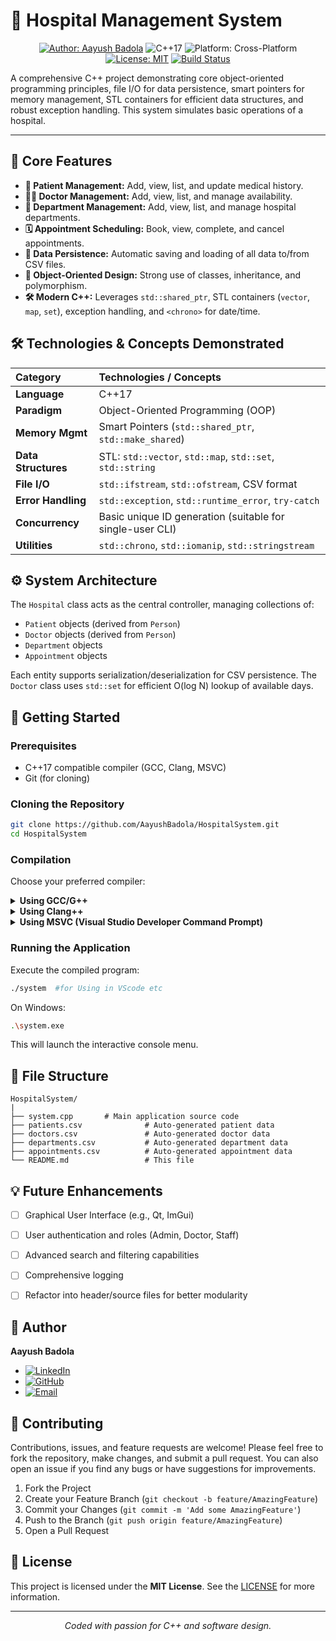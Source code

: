 
# 🏥 Hospital Management System 


<p align="center">
  <a href="https://www.linkedin.com/in/aayush-badola-0a7b2b343/"><img src="https://img.shields.io/badge/Author-Aayush%20Badola-blue?style=for-the-badge&logo=linkedin" alt="Author: Aayush Badola"></a>
  <img src="https://img.shields.io/badge/C%2B%2B-17-00599C.svg?style=for-the-badge&logo=c%2B%2B&logoColor=white" alt="C++17">
  <img src="https://img.shields.io/badge/Platform-Cross--Platform-lightgrey.svg?style=for-the-badge" alt="Platform: Cross-Platform">
  <a href="https://opensource.org/licenses/MIT"><img src="https://img.shields.io/badge/License-MIT-green.svg?style=for-the-badge" alt="License: MIT"></a>
  <!-- Example Build Status Badge (replace with actual if you set up CI) -->
  <a href="https://github.com/AayushBadola/HospitalSystem/actions"><img src="https://img.shields.io/github/actions/workflow/status/AayushBadola/HospitalSystem/cpp-build.yml?branch=main&style=for-the-badge&logo=githubactions&label=Build" alt="Build Status"></a>
  <!-- If you set up a C++ build workflow in GitHub Actions, this badge can show its status -->
</p>

A comprehensive C++ project demonstrating core object-oriented programming principles, file I/O for data persistence, smart pointers for memory management, STL containers for efficient data structures, and robust exception handling. This system simulates basic operations of a hospital.

---

## 🌟 Core Features

*   **👤 Patient Management:** Add, view, list, and update medical history.
*   **👨‍⚕️ Doctor Management:** Add, view, list, and manage availability.
*   **🏢 Department Management:** Add, view, list, and manage hospital departments.
*   **🗓️ Appointment Scheduling:** Book, view, complete, and cancel appointments.
*   **💾 Data Persistence:** Automatic saving and loading of all data to/from CSV files.
*   **🧠 Object-Oriented Design:** Strong use of classes, inheritance, and polymorphism.
*   **🛠️ Modern C++:** Leverages `std::shared_ptr`, STL containers (`vector`, `map`, `set`), exception handling, and `<chrono>` for date/time.

## 🛠️ Technologies & Concepts Demonstrated

| Category          | Technologies / Concepts                                       |
| :---------------- | :------------------------------------------------------------ |
| **Language**      | C++17                                                         |
| **Paradigm**      | Object-Oriented Programming (OOP)                             |
| **Memory Mgmt**   | Smart Pointers (`std::shared_ptr`, `std::make_shared`)        |
| **Data Structures** | STL: `std::vector`, `std::map`, `std::set`, `std::string`     |
| **File I/O**      | `std::ifstream`, `std::ofstream`, CSV format                  |
| **Error Handling**| `std::exception`, `std::runtime_error`, `try-catch`           |
| **Concurrency**   | Basic unique ID generation (suitable for single-user CLI)     |
| **Utilities**     | `std::chrono`, `std::iomanip`, `std::stringstream`            |

## ⚙️ System Architecture

The `Hospital` class acts as the central controller, managing collections of:
*   `Patient` objects (derived from `Person`)
*   `Doctor` objects (derived from `Person`)
*   `Department` objects
*   `Appointment` objects

Each entity supports serialization/deserialization for CSV persistence. The `Doctor` class uses `std::set` for efficient O(log N) lookup of available days.
 

## 🚀 Getting Started

### Prerequisites

*   C++17 compatible compiler (GCC, Clang, MSVC)
*   Git (for cloning)

### Cloning the Repository

```bash
git clone https://github.com/AayushBadola/HospitalSystem.git
cd HospitalSystem
```

### Compilation

Choose your preferred compiler:

<details>
<summary><strong>Using GCC/G++</strong></summary>

```bash
g++ -std=c++17 hospital_system.cpp -o hospital_management
```
</details>

<details>
<summary><strong>Using Clang++</strong></summary>

```bash
clang++ -std=c++17 hospital_system.cpp -o hospital_management
```
</details>

<details>
<summary><strong>Using MSVC (Visual Studio Developer Command Prompt)</strong></summary>

```bash
cl /std:c++17 /EHsc hospital_system.cpp /Fe:hospital_management.exe
```
</details>

### Running the Application

Execute the compiled program:

```bash
./system  #for Using in VScode etc
```
On Windows:
```bash
.\system.exe
```
This will launch the interactive console menu.

## 📁 File Structure

```
HospitalSystem/
|
├── system.cpp       # Main application source code
├── patients.csv              # Auto-generated patient data
├── doctors.csv               # Auto-generated doctor data
├── departments.csv           # Auto-generated department data
├── appointments.csv          # Auto-generated appointment data
└── README.md                 # This file
```

## 💡 Future Enhancements

*   [ ] Graphical User Interface (e.g., Qt, ImGui)
*   [ ] User authentication and roles (Admin, Doctor, Staff)
*   [ ] Advanced search and filtering capabilities
*   [ ] Comprehensive logging
*   [ ] Refactor into header/source files for better modularity


## 👤 Author

**Aayush Badola**

*   <a href="https://www.linkedin.com/in/aayush-badola-0a7b2b343/"><img src="https://img.shields.io/badge/LinkedIn-0077B5?style=for-the-badge&logo=linkedin&logoColor=white" alt="LinkedIn"></a>
*   <a href="https://github.com/AayushBadola"><img src="https://img.shields.io/badge/GitHub-181717?style=for-the-badge&logo=github&logoColor=white" alt="GitHub"></a>
*   <a href="mailto:aayush.badola2@gmail.com"><img src="https://img.shields.io/badge/Email-D14836?style=for-the-badge&logo=gmail&logoColor=white" alt="Email"></a>

## 🤝 Contributing

Contributions, issues, and feature requests are welcome!
Please feel free to fork the repository, make changes, and submit a pull request.
You can also open an issue if you find any bugs or have suggestions for improvements.

1.  Fork the Project
2.  Create your Feature Branch (`git checkout -b feature/AmazingFeature`)
3.  Commit your Changes (`git commit -m 'Add some AmazingFeature'`)
4.  Push to the Branch (`git push origin feature/AmazingFeature`)
5.  Open a Pull Request

## 📜 License

This project is licensed under the **MIT License**. See the [LICENSE](https://opensource.org/licenses/MIT) for more information.

---

<p align="center"><em>Coded with passion for C++ and software design.</em></p>
